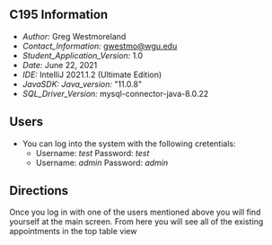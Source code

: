 ## C195 Information
* *Author:* Greg Westmoreland
* *Contact_Information:* gwestmo@wgu.edu
* *Student_Application_Version:* 1.0
* *Date:* June 22, 2021
* *IDE:* IntelliJ 2021.1.2 (Ultimate Edition)
* *JavaSDK: Java_version:* "11.0.8"
* *SQL_Driver_Version:* mysql-connector-java-8.0.22

## Users
* You can log into the system with the following cretentials:
  * Username: *test* Password: *test*
  * Username: *admin* Password: *admin*
    
## Directions
Once you log in with one of the users mentioned above you will find yourself at the main screen. From here you will see
all of the existing appointments in the top table view
  